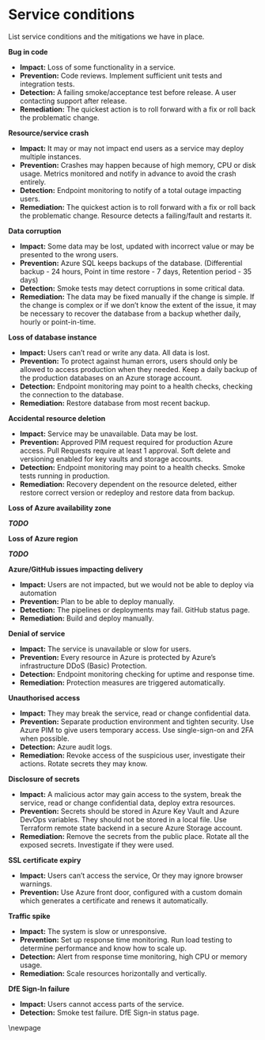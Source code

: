 # Service conditions

List service conditions and the mitigations we have in place.

**Bug in code**

- **Impact:** Loss of some functionality in a service.
- **Prevention:** Code reviews. Implement sufficient unit tests and integration tests.
- **Detection:** A failing smoke/acceptance test before release. A user contacting support after release.
- **Remediation:** The quickest action is to roll forward with a fix or roll back the problematic change.

**Resource/service crash**

- **Impact:** It may or may not impact end users as a service may deploy multiple instances.
- **Prevention:** Crashes may happen because of high memory, CPU or disk usage. Metrics monitored and notify in advance to avoid the crash entirely.
- **Detection:** Endpoint monitoring to notify of a total outage impacting users. 
- **Remediation:** The quickest action is to roll forward with a fix or roll back the problematic change. Resource detects a failing/fault and restarts it.

**Data corruption**

- **Impact:** Some data may be lost, updated with incorrect value or may be presented to the wrong users.
- **Prevention:** Azure SQL keeps backups of the database. (Differential backup - 24 hours,  Point in time restore - 7 days,  Retention period - 35 days)
- **Detection:** Smoke tests may detect corruptions in some critical data.
- **Remediation:** The data may be fixed manually if the change is simple. If the change is complex or if we don’t know the extent of the issue, it may be necessary to recover the database from a backup whether daily, hourly or point-in-time.

**Loss of database instance**

- **Impact:** Users can’t read or write any data. All data is lost.
- **Prevention:** To protect against human errors, users should only be allowed to access production when they needed. Keep a daily backup of the production databases on an Azure storage account.
- **Detection:** Endpoint monitoring may point to a health checks, checking the connection to the database.
- **Remediation:** Restore database from most recent backup.

**Accidental resource deletion**

- **Impact:** Service may be unavailable. Data may be lost.
- **Prevention:** Approved PIM request required for production Azure access. Pull Requests require at least 1 approval. Soft delete and versioning enabled for key vaults and storage accounts.
- **Detection:** Endpoint monitoring may point to a health checks. Smoke tests running in production.
- **Remediation:** Recovery dependent on the resource deleted, either restore correct version or redeploy and restore data from backup.

**Loss of Azure availability zone**

_**TODO**_

**Loss of Azure region**

_**TODO**_

**Azure/GitHub issues impacting delivery**

- **Impact:** Users are not impacted, but we would not be able to deploy via automation
- **Prevention:**	Plan to be able to deploy manually.
- **Detection:** The pipelines or deployments may fail. GitHub status page.
- **Remediation:** Build and deploy manually.

**Denial of service**

- **Impact:** The service is unavailable or slow for users.
- **Prevention:** Every resource in Azure is protected by Azure’s infrastructure DDoS (Basic) Protection.
- **Detection:** Endpoint monitoring checking for uptime and response time.
- **Remediation:** Protection measures are triggered automatically.

**Unauthorised access**

- **Impact:** They may break the service, read or change confidential data.
- **Prevention:** Separate production environment and tighten security. Use Azure PIM to give users temporary access. Use single-sign-on and 2FA when possible.
- **Detection:** Azure audit logs.
- **Remediation:** Revoke access of the suspicious user, investigate their actions. Rotate secrets they may know.

**Disclosure of secrets**

- **Impact:** A malicious actor may gain access to the system, break the service, read or change confidential data, deploy extra resources.
- **Prevention:**	Secrets should be stored in Azure Key Vault and Azure DevOps variables. They should not be stored in a local file. Use Terraform remote state backend in a secure Azure Storage account.
- **Remediation:**	Remove the secrets from the public place. Rotate all the exposed secrets. Investigate if they were used.

**SSL certificate expiry**

- **Impact:**	Users can’t access the service, Or they may ignore browser warnings.
- **Prevention:**	 Use Azure front door, configured with a custom domain which generates a certificate and renews it automatically.

**Traffic spike**

- **Impact:**	The system is slow or unresponsive.
- **Prevention:**	Set up response time monitoring. Run load testing to determine performance and know how to scale up.
- **Detection:** Alert from response time monitoring, high CPU or memory usage.
- **Remediation:** Scale resources horizontally and vertically.

**DfE Sign-In failure**

- **Impact:** Users cannot access parts of the service.
- **Detection:** Smoke test failure. DfE Sign-in status page.

<!-- Leave the rest of this page blank -->
\newpage